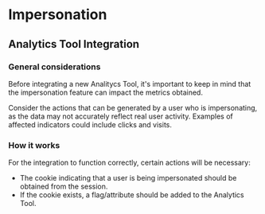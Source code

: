 # Impersonation

## Analytics Tool Integration

### General considerations

Before integrating a new Analitycs Tool, it's important to keep in mind that the impersonation feature can impact the metrics obtained.

Consider the actions that can be generated by a user who is impersonating, as the data may not accurately reflect real user activity. 
Examples of affected indicators could include clicks and visits.

### How it works

For the integration to function correctly, certain actions will be necessary:
- The cookie indicating that a user is being impersonated should be obtained from the session.
- If the cookie exists, a flag/attribute should be added to the Analytics Tool.
